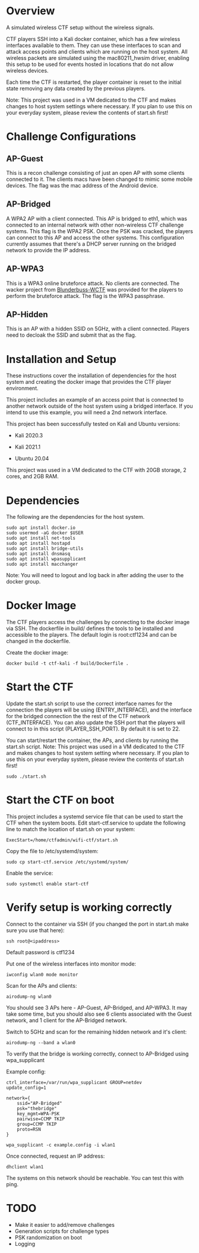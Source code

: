 # Overview
A simulated wireless CTF setup without the wireless signals.

CTF players SSH into a Kali docker container, which has a few wireless interfaces available to them. They can use these interfaces to scan and attack access points and clients which are running on the host system. All wireless packets are simulated using the mac80211_hwsim driver, enabling this setup to be used for events hosted in locations that do not allow wireless devices.

Each time the CTF is restarted, the player container is reset to the initial state removing any data created by the previous players.

Note: This project was used in a VM dedicated to the CTF and makes changes to host system settings where necessary. If you plan to use this on your everyday system, please review the contents of start.sh first!

# Challenge Configurations

## AP-Guest
This is a recon challenge consisting of just an open AP with some clients connected to it. The clients macs have been changed to mimic some mobile devices. The flag was the mac address of the Android device.

## AP-Bridged
A WPA2 AP with a client connected. This AP is bridged to eth1, which was connected to an internal network with other non-wireless CTF challenge systems. This flag is the WPA2 PSK. Once the PSK was cracked, the players can connect to this AP and access the other systems. This configuration currently assumes that there's a DHCP server running on the bridged network to provide the IP address.

## AP-WPA3
This is a WPA3 online bruteforce attack. No clients are connected. The wacker project from [Blunderbuss-WCTF](https://github.com/blunderbuss-wctf/wacker) was provided for the players to perform the bruteforce attack. The flag is the WPA3 passphrase.

## AP-Hidden
This is an AP with a hidden SSID on 5GHz, with a client connected. Players need to decloak the SSID and submit that as the flag.


### 

# Installation and Setup
These instructions cover the installation of dependencies for the host system and creating the docker image that provides the CTF player environment.

This project includes an example of an access point that is connected to another network outside of the host system using a bridged interface. If you intend to use this example, you will need a 2nd network interface.

This project has been successfully tested on Kali and Ubuntu versions:
- Kali 2020.3
- Kali 2021.1

- Ubuntu 20.04

This project was used in a VM dedicated to the CTF with 20GB storage, 2 cores, and 2GB RAM.

# Dependencies
The following are the dependencies for the host system.

```
sudo apt install docker.io
sudo usermod -aG docker $USER
sudo apt install net-tools
sudo apt install hostapd
sudo apt install bridge-utils
sudo apt install dnsmasq
sudo apt install wpasupplicant
sudo apt install macchanger
```
Note: You will need to logout and log back in after adding the user to the docker group.

# Docker Image
The CTF players access the challenges by connecting to the docker image via SSH. The dockerfile in build/ defines the tools to be installed and accessible to the players. The default login is root:ctf1234 and can be changed in the dockerfile.

Create the docker image:
```
docker build -t ctf-kali -f build/Dockerfile .
```

# Start the CTF
Update the start.sh script to use the correct interface names for the connection the players will be using (ENTRY_INTERFACE), and the interface for the bridged connection the the rest of the CTF network (CTF_INTERFACE).
You can also update the SSH port that the players will connect to in this script (PLAYER_SSH_PORT). By default it is set to 22.

You can start/restart the container, the APs, and clients by running the start.sh script.
Note: This project was used in a VM dedicated to the CTF and makes changes to host system setting where necessary. If you plan to use this on your everyday system, please review the contents of start.sh first!
```
sudo ./start.sh
```

# Start the CTF on boot
This project includes a systemd service file that can be used to start the CTF when the system boots. Edit start-ctf.service to update the following line to match the location of start.sh on your system:
```
ExecStart=/home/ctfadmin/wifi-ctf/start.sh
```

Copy the file to /etc/systemd/system:
```
sudo cp start-ctf.service /etc/systemd/system/
```

Enable the service:
```
sudo systemctl enable start-ctf
```

# Verify setup is working correctly
Connect to the container via SSH (if you changed the port in start.sh make sure you use that here):
```
ssh root@<ipaddress>
```
Default password is ctf1234

Put one of the wireless interfaces into monitor mode:
```
iwconfig wlan0 mode monitor
```

Scan for the APs and clients:
```
airodump-ng wlan0
```
You should see 3 APs here - AP-Guest, AP-Bridged, and AP-WPA3. It may take some time, but you should also see 6 clients associated with the Guest network, and 1 client for the AP-Bridged network.

Switch to 5GHz and scan for the remaining hidden network and it's client:
```
airodump-ng --band a wlan0
```

To verify that the bridge is working correctly, connect to AP-Bridged using wpa_supplicant

Example config:
```
ctrl_interface=/var/run/wpa_supplicant GROUP=netdev
update_config=1

network={
	ssid="AP-Bridged"
	psk="thebridge"
	key_mgmt=WPA-PSK
	pairwise=CCMP TKIP
	group=CCMP TKIP
	proto=RSN
}
```
```
wpa_supplicant -c example.config -i wlan1
```

Once connected, request an IP address:
```
dhclient wlan1
```

The systems on this network should be reachable. You can test this with ping.


# TODO
- Make it easier to add/remove challenges
- Generation scripts for challenge types
- PSK randomization on boot
- Logging
